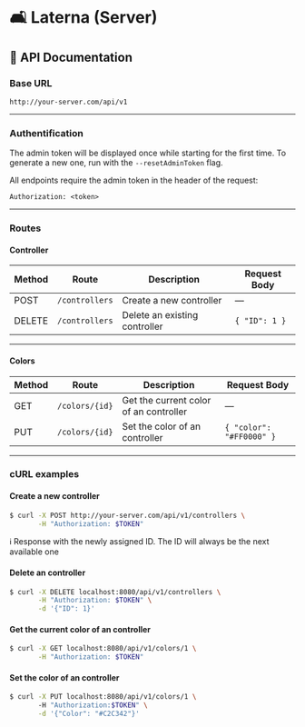 # 🛋️ Laterna (Server)

## 🛜 API Documentation

### Base URL
`http://your-server.com/api/v1`

---
### Authentification  
The admin token will be displayed once while starting for the first time. To generate a new one, run with the `--resetAdminToken` flag.

All endpoints require the admin token in the header of the request:
```
Authorization: <token>
```

---

### Routes

#### Controller
| Method  | Route                      | Description                            | Request Body                     |
|---------|----------------------------|----------------------------------------|----------------------------------|
| POST    | `/controllers`             | Create a new controller                | —                                |
| DELETE  | `/controllers`             | Delete an existing controller          |`{ "ID": 1 }`                     |

---

#### Colors
| Method  | Route                      | Description                            | Request Body                     |
|---------|----------------------------|----------------------------------------|----------------------------------|
| GET     | `/colors/{id}`             | Get the current color of an controller | —                                |
| PUT     | `/colors/{id}`             | Set the color of an controller         |`{ "color": "#FF0000" }`        |

---

### cURL examples


#### Create a new controller
```bash
$ curl -X POST http://your-server.com/api/v1/controllers \
       -H "Authorization: $TOKEN"
```
ℹ️ Response with the newly assigned ID. The ID will always be the next available one

#### Delete an controller
```bash
$ curl -X DELETE localhost:8080/api/v1/controllers \
       -H "Authorization: $TOKEN" \
       -d '{"ID": 1}'
```


#### Get the current color of an controller
```bash
$ curl -X GET localhost:8080/api/v1/colors/1 \
       -H "Authorization: $TOKEN"
```
#### Set the color of an controller
```bash
$ curl -X PUT localhost:8080/api/v1/colors/1 \ 
       -H "Authorization:$TOKEN" \
       -d '{"Color": "#C2C342"}'    
```
